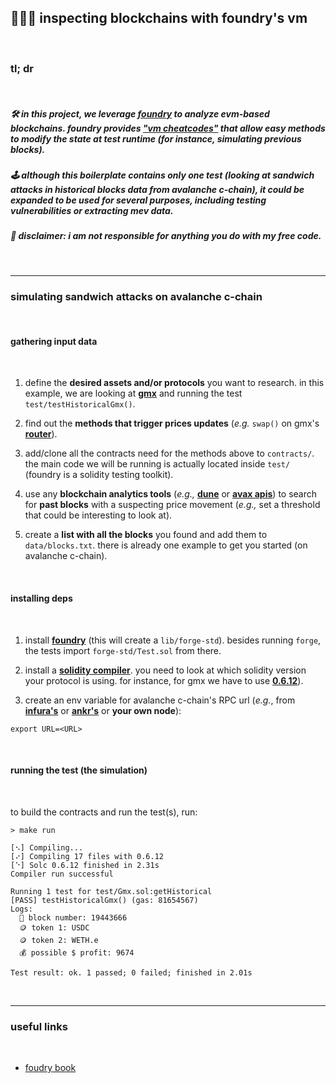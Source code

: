 ## 🧱👵🏽 inspecting blockchains with foundry's vm

<br>

### tl; dr

<br>

##### 🛠 in this project, we leverage [foundry](https://github.com/foundry-rs/foundry) to analyze evm-based blockchains. foundry provides **["vm cheatcodes"](https://www.paradigm.xyz/2021/12/introducing-the-foundry-ethereum-development-toolbox#you-should-be-able-to-override-vm-state-in-your-tests)** that allow easy methods to modify the state at test runtime (for instance, simulating previous blocks).


##### 🕹 although this boilerplate contains only one test (looking at sandwich attacks in historical blocks data from avalanche c-chain), it could be expanded to be used for several purposes, including testing vulnerabilities or extracting mev data.

##### 🚨 disclaimer: i am not responsible for anything you do with my free code.


<br>

----
### simulating sandwich attacks on avalanche c-chain

<br>

#### gathering input data

<br>

1. define the **desired assets and/or protocols** you want to research. in this example, we are looking at **[gmx](https://github.com/gmx-io/gmx-contracts)** and running the test `test/testHistoricalGmx()`.

2. find out the **methods that trigger prices updates** (*e.g.* `swap()` on gmx's **[router](https://github.com/gmx-io/gmx-contracts/blob/master/contracts/core/Router.sol#L88)**).

2. add/clone all the contracts need for the methods above to `contracts/`. the main code we will be running is actually located inside `test/` (foundry is a solidity testing toolkit).

3. use any **blockchain analytics tools** (*e.g.,* **[dune](https://dune.com/home)** or **[avax apis](https://docs.avax.network/apis/avalanchego/public-api-server)**) to search for **past blocks** with a suspecting price movement (*e.g.,* set a threshold that could be interesting to look at). 

4. create a **list with all the blocks** you found and add them to `data/blocks.txt`. there is already one example to get you started (on avalanche c-chain).

<br>


#### installing deps

<br>

1. install **[foundry](https://book.getfoundry.sh/getting-started/installation)** (this will create a `lib/forge-std`). besides running `forge`, the tests import `forge-std/Test.sol` from there.

2. install a **[solidity compiler](https://docs.soliditylang.org/en/latest/installing-solidity.html#installing-the-solidity-compiler)**. you need to look at which solidity version your protocol is using. for instance, for gmx we have to use **[0.6.12](https://github.com/gmx-io/gmx-contracts/blob/master/contracts/core/VaultPriceFeed.sol#L11)**).

3. create an env variable for avalanche c-chain's RPC url (*e.g.*, from **[infura's](https://avalanche-mainnet.infura.io/v3/)** or **[ankr's](https://www.ankr.com/rpc/avalanche/)** or **your own node**):

```
export URL=<URL>
```

<br>

#### running the test (the simulation)

<br>

to build the contracts and run the test(s), run:

```
> make run

[⠢] Compiling...
[⠔] Compiling 17 files with 0.6.12
[⠑] Solc 0.6.12 finished in 2.31s
Compiler run successful

Running 1 test for test/Gmx.sol:getHistorical
[PASS] testHistoricalGmx() (gas: 81654567)
Logs:
  🧱 block number: 19443666
  🪙 token 1: USDC
  🪙 token 2: WETH.e
  💰 possible $ profit: 9674

Test result: ok. 1 passed; 0 failed; finished in 2.01s
```

<br>


----

### useful links

<br>

* [foudry book](https://book.getfoundry.sh/)


